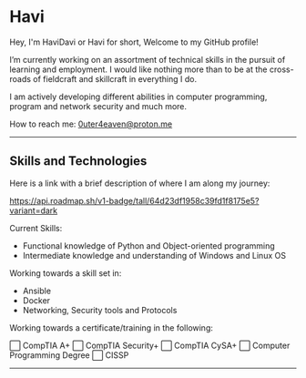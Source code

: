 # Havi

Hey, I'm HaviDavi or Havi for short, Welcome to my GitHub profile!

I’m currently working on an assortment of technical skills in the pursuit of learning and employment. I would like nothing more than to be at the cross-roads of fieldcraft and skillcraft in everything I do.

I am actively developing different abilities in computer programming, program and network security and much more.

How to reach me: 0uter4eaven@proton.me

---

## Skills and Technologies

Here is a link with a brief description of where I am along my journey:

https://api.roadmap.sh/v1-badge/tall/64d23df1958c39fd1f8175e5?variant=dark

Current Skills:

  - Functional knowledge of Python and Object-oriented programming
  - Intermediate knowledge and understanding of Windows and Linux OS

Working towards a skill set in:

  - Ansible
  - Docker
  - Networking, Security tools and Protocols

Working towards a certificate/training in the following:

  ⬜ CompTIA A+
  ⬜ CompTIA Security+
  ⬜ CompTIA CySA+
  ⬜ Computer Programming Degree
  ⬜ CISSP

---
